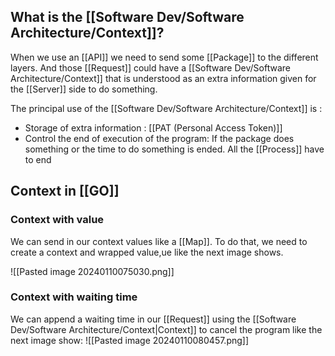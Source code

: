 
## What is the [[Software Dev/Software Architecture/Context]]?

When we use an [[API]] we need to send some [[Package]] to the different layers. And those [[Request]] could have a [[Software Dev/Software Architecture/Context]] that is understood as an extra information given for the [[Server]] side to do something.

The principal use of the [[Software Dev/Software Architecture/Context]] is :
* Storage of extra information : [[PAT (Personal Access Token)]]
* Control the end of execution of the program: If the package does something or the time to do something is ended. All the [[Process]] have to end

## Context in [[GO]]

### Context with value

We can send in our context values like a [[Map]]. To do that, we need to create a context and wrapped value,ue like the next image shows.

![[Pasted image 20240110075030.png]]

### Context with waiting time

We can append a waiting time in our [[Request]] using the [[Software Dev/Software Architecture/Context|Context]]  to cancel the program like the next image show:
![[Pasted image 20240110080457.png]]
